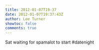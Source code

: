 ```yaml
---
title: 2012-01-07T19-37
date: 2012-01-07T19:37:43Z
author: Lee Turner
showtoc: false
comments: true
---
```


Sat waiting for spamalot to start #datenight

